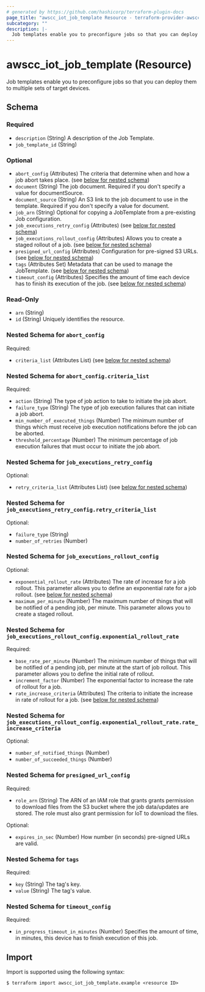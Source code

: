 ```yaml
---
# generated by https://github.com/hashicorp/terraform-plugin-docs
page_title: "awscc_iot_job_template Resource - terraform-provider-awscc"
subcategory: ""
description: |-
  Job templates enable you to preconfigure jobs so that you can deploy them to multiple sets of target devices.
---
```


# awscc_iot_job_template (Resource)

Job templates enable you to preconfigure jobs so that you can deploy them to multiple sets of target devices.



<!-- schema generated by tfplugindocs -->
## Schema

### Required

- `description` (String) A description of the Job Template.
- `job_template_id` (String)

### Optional

- `abort_config` (Attributes) The criteria that determine when and how a job abort takes place. (see [below for nested schema](#nestedatt--abort_config))
- `document` (String) The job document. Required if you don't specify a value for documentSource.
- `document_source` (String) An S3 link to the job document to use in the template. Required if you don't specify a value for document.
- `job_arn` (String) Optional for copying a JobTemplate from a pre-existing Job configuration.
- `job_executions_retry_config` (Attributes) (see [below for nested schema](#nestedatt--job_executions_retry_config))
- `job_executions_rollout_config` (Attributes) Allows you to create a staged rollout of a job. (see [below for nested schema](#nestedatt--job_executions_rollout_config))
- `presigned_url_config` (Attributes) Configuration for pre-signed S3 URLs. (see [below for nested schema](#nestedatt--presigned_url_config))
- `tags` (Attributes Set) Metadata that can be used to manage the JobTemplate. (see [below for nested schema](#nestedatt--tags))
- `timeout_config` (Attributes) Specifies the amount of time each device has to finish its execution of the job. (see [below for nested schema](#nestedatt--timeout_config))

### Read-Only

- `arn` (String)
- `id` (String) Uniquely identifies the resource.

<a id="nestedatt--abort_config"></a>
### Nested Schema for `abort_config`

Required:

- `criteria_list` (Attributes List) (see [below for nested schema](#nestedatt--abort_config--criteria_list))

<a id="nestedatt--abort_config--criteria_list"></a>
### Nested Schema for `abort_config.criteria_list`

Required:

- `action` (String) The type of job action to take to initiate the job abort.
- `failure_type` (String) The type of job execution failures that can initiate a job abort.
- `min_number_of_executed_things` (Number) The minimum number of things which must receive job execution notifications before the job can be aborted.
- `threshold_percentage` (Number) The minimum percentage of job execution failures that must occur to initiate the job abort.



<a id="nestedatt--job_executions_retry_config"></a>
### Nested Schema for `job_executions_retry_config`

Optional:

- `retry_criteria_list` (Attributes List) (see [below for nested schema](#nestedatt--job_executions_retry_config--retry_criteria_list))

<a id="nestedatt--job_executions_retry_config--retry_criteria_list"></a>
### Nested Schema for `job_executions_retry_config.retry_criteria_list`

Optional:

- `failure_type` (String)
- `number_of_retries` (Number)



<a id="nestedatt--job_executions_rollout_config"></a>
### Nested Schema for `job_executions_rollout_config`

Optional:

- `exponential_rollout_rate` (Attributes) The rate of increase for a job rollout. This parameter allows you to define an exponential rate for a job rollout. (see [below for nested schema](#nestedatt--job_executions_rollout_config--exponential_rollout_rate))
- `maximum_per_minute` (Number) The maximum number of things that will be notified of a pending job, per minute. This parameter allows you to create a staged rollout.

<a id="nestedatt--job_executions_rollout_config--exponential_rollout_rate"></a>
### Nested Schema for `job_executions_rollout_config.exponential_rollout_rate`

Required:

- `base_rate_per_minute` (Number) The minimum number of things that will be notified of a pending job, per minute at the start of job rollout. This parameter allows you to define the initial rate of rollout.
- `increment_factor` (Number) The exponential factor to increase the rate of rollout for a job.
- `rate_increase_criteria` (Attributes) The criteria to initiate the increase in rate of rollout for a job. (see [below for nested schema](#nestedatt--job_executions_rollout_config--exponential_rollout_rate--rate_increase_criteria))

<a id="nestedatt--job_executions_rollout_config--exponential_rollout_rate--rate_increase_criteria"></a>
### Nested Schema for `job_executions_rollout_config.exponential_rollout_rate.rate_increase_criteria`

Optional:

- `number_of_notified_things` (Number)
- `number_of_succeeded_things` (Number)




<a id="nestedatt--presigned_url_config"></a>
### Nested Schema for `presigned_url_config`

Required:

- `role_arn` (String) The ARN of an IAM role that grants grants permission to download files from the S3 bucket where the job data/updates are stored. The role must also grant permission for IoT to download the files.

Optional:

- `expires_in_sec` (Number) How number (in seconds) pre-signed URLs are valid.


<a id="nestedatt--tags"></a>
### Nested Schema for `tags`

Required:

- `key` (String) The tag's key.
- `value` (String) The tag's value.


<a id="nestedatt--timeout_config"></a>
### Nested Schema for `timeout_config`

Required:

- `in_progress_timeout_in_minutes` (Number) Specifies the amount of time, in minutes, this device has to finish execution of this job.

## Import

Import is supported using the following syntax:

```shell
$ terraform import awscc_iot_job_template.example <resource ID>
```
